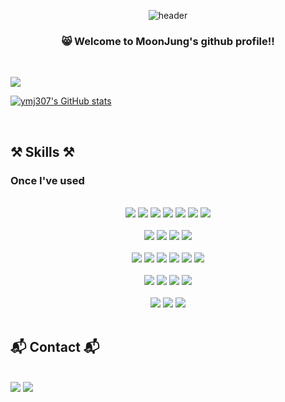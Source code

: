 <div align="center">
  
![header](https://capsule-render.vercel.app/api?type=waving&color=0:9CCDFF,100:FFB5D8&text=MJ's%20Play%20Ground&animation=twinkling&fontColor=EEF7FF&fontSize=50&fontAlign=28&fontAlignY=75&height=150)



###    😸 Welcome to MoonJung's github profile!!

</div>

<br/>

<div align="left">

<a href="https://hits.seeyoufarm.com"><img src="https://hits.seeyoufarm.com/api/count/incr/badge.svg?url=https%3A%2F%2Fgithub.com%2Fgjbae1212%2Fhit-counter&count_bg=%23492C85&title_bg=%23CBB2FF&icon=github.svg&icon_color=%23E7E7E7&title=hits&edge_flat=false"/></a>


[![ymj307's GitHub stats](https://github-readme-stats.vercel.app/api?username=ymj307&show_icons=true&theme=tokyonight)](https://github.com/ymj307/github-readme-stats)

  <br/>
</div>

##  ⚒️ Skills ⚒️

###  Once I've used

<div align="center">
  <br/>
  
  <img src="https://img.shields.io/badge/CSS-1572B6?style=for-the-badge&logo=CSS3&logoColor=white">
  <img src="https://img.shields.io/badge/HTML5-E34F26?style=for-the-badge&logo=HTML5&logoColor=white">
  <img src="https://img.shields.io/badge/JavaScript-F7DF1E?style=for-the-badge&logo=JavaScript&logoColor=white">
  <img src="https://img.shields.io/badge/TypeScript-3178C6?style=for-the-badge&logo=TypeScript&logoColor=white">
  <img src="https://img.shields.io/badge/Java-5A80D1?style=for-the-badge&logo=Java&logoColor=white">
  <img src="https://img.shields.io/badge/C-A8B9CC?style=for-the-badge&logo=C&logoColor=white">
  <img src="https://img.shields.io/badge/C++-00599C?style=for-the-badge&logo=C++&logoColor=white">

  <br/>
  <br/>

  <img src="https://img.shields.io/badge/React-61DAFB?style=for-the-badge&logo=React&logoColor=white">
  <img src="https://img.shields.io/badge/ReactNative-61DAFB?style=for-the-badge&logo=ReactNative&logoColor=white">
  <img src="https://img.shields.io/badge/Axios-5A29E4?style=for-the-badge&logo=Axios&logoColor=white">
  <img src="https://img.shields.io/badge/OpenGL-5586A4?style=for-the-badge&logo=OpenGL&logoColor=white">

  <br/>
  <br/>

  <img src="https://img.shields.io/badge/Visual Studio Code-007ACC?style=for-the-badge&logo=visualstudiocode&logoColor=white">
  <img src="https://img.shields.io/badge/Visual Studio-5C2D91?style=for-the-badge&logo=visualstudio&logoColor=white">
  <img src="https://img.shields.io/badge/Unity-000000?style=for-the-badge&logo=Unity&logoColor=white">
  <img src="https://img.shields.io/badge/Eclipse-2C2255?style=for-the-badge&logo=Eclipse IDE&logoColor=white">
  <img src="https://img.shields.io/badge/CodeSandbox-151515?style=for-the-badge&logo=codesandbox&logoColor=white">
  <img src="https://img.shields.io/badge/Replit-F26207?style=for-the-badge&logo=Replit&logoColor=white">

  <br/>
  <br/>
  <a href="https://cyclic-naranja-464.notion.site/FE-f93cda26ed14438f8062375974cb1211?pvs=4">
  <img src="https://img.shields.io/badge/Notion-000000?style=for-the-badge&logo=Notion&logoColor=white"></a>
  <img src="https://img.shields.io/badge/Slack-4A154B?style=for-the-badge&logo=slack&logoColor=white">
  <img src="https://img.shields.io/badge/Git-F05032?style=for-the-badge&logo=Git&logoColor=white">
  <img src="https://img.shields.io/badge/GitHub-181717?style=for-the-badge&logo=GitHub&logoColor=white">

  <br/>
  <br/>
  
  <img src="https://img.shields.io/badge/Adobe Phtoshop-31A8FF?style=for-the-badge&logo=adobephotoshop&logoColor=white">
  <img src="https://img.shields.io/badge/Adobe Illustrator-FF9A00?style=for-the-badge&logo=adobeillustrator&logoColor=white">
  <img src="https://img.shields.io/badge/Figma-F24E1E?style=for-the-badge&logo=Figma&logoColor=white">
</div>


<br/>

##  📬 Contact 📬

<br/>

<div>
   <a href="mailito:dymj307@gmail.com">
  <img src="https://img.shields.io/badge/Gmail-EA4335?style=for-the-badge&logo=Gmail&logoColor=white"></a>
   <a href="https://instagram.com/ymooon37?igshid=NzZlODBkYWE4Ng==">
  <img src="https://img.shields.io/badge/Instagram-E4405F?style=for-the-badge&logo=Instagram&logoColor=white"></a>
</div>


